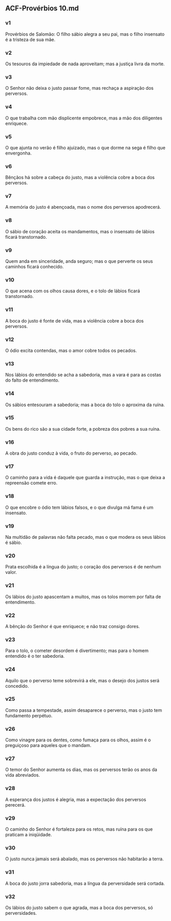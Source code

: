 ## ACF-Provérbios 10.md
### v1
 Provérbios de Salomão: O filho sábio alegra a seu pai, mas o filho insensato é a tristeza de sua mãe.
### v2
 Os tesouros da impiedade de nada aproveitam; mas a justiça livra da morte.
### v3
 O Senhor não deixa o justo passar fome, mas rechaça a aspiração dos perversos.
### v4
 O que trabalha com mão displicente empobrece, mas a mão dos diligentes enriquece.
### v5
 O que ajunta no verão é filho ajuizado, mas o que dorme na sega é filho que envergonha.
### v6
 Bênçãos há sobre a cabeça do justo, mas a violência cobre a boca dos perversos.
### v7
 A memória do justo é abençoada, mas o nome dos perversos apodrecerá.
### v8
 O sábio de coração aceita os mandamentos, mas o insensato de lábios ficará transtornado.
### v9
 Quem anda em sinceridade, anda seguro; mas o que perverte os seus caminhos ficará conhecido.
### v10
 O que acena com os olhos causa dores, e o tolo de lábios ficará transtornado.
### v11
 A boca do justo é fonte de vida, mas a violência cobre a boca dos perversos.
### v12
 O ódio excita contendas, mas o amor cobre todos os pecados.
### v13
 Nos lábios do entendido se acha a sabedoria, mas a vara é para as costas do falto de entendimento.
### v14
 Os sábios entesouram a sabedoria; mas a boca do tolo o aproxima da ruína.
### v15
 Os bens do rico são a sua cidade forte, a pobreza dos pobres a sua ruína.
### v16
 A obra do justo conduz à vida, o fruto do perverso, ao pecado.
### v17
 O caminho para a vida é daquele que guarda a instrução, mas o que deixa a repreensão comete erro.
### v18
 O que encobre o ódio tem lábios falsos, e o que divulga má fama é um insensato.
### v19
 Na multidão de palavras não falta pecado, mas o que modera os seus lábios é sábio.
### v20
 Prata escolhida é a língua do justo; o coração dos perversos é de nenhum valor.
### v21
 Os lábios do justo apascentam a muitos, mas os tolos morrem por falta de entendimento.
### v22
 A bênção do Senhor é que enriquece; e não traz consigo dores.
### v23
 Para o tolo, o cometer desordem é divertimento; mas para o homem entendido é o ter sabedoria.
### v24
 Aquilo que o perverso teme sobrevirá a ele, mas o desejo dos justos será concedido.
### v25
 Como passa a tempestade, assim desaparece o perverso, mas o justo tem fundamento perpétuo.
### v26
 Como vinagre para os dentes, como fumaça para os olhos, assim é o preguiçoso para aqueles que o mandam.
### v27
 O temor do Senhor aumenta os dias, mas os perversos terão os anos da vida abreviados.
### v28
 A esperança dos justos é alegria, mas a expectação dos perversos perecerá.
### v29
 O caminho do Senhor é fortaleza para os retos, mas ruína para os que praticam a iniqüidade.
### v30
 O justo nunca jamais será abalado, mas os perversos não habitarão a terra.
### v31
 A boca do justo jorra sabedoria, mas a língua da perversidade será cortada.
### v32
 Os lábios do justo sabem o que agrada, mas a boca dos perversos, só perversidades.
